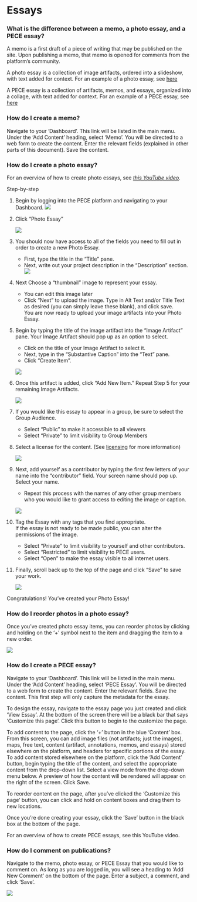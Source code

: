 Essays
======
### What is the difference between a memo, a photo essay, and a PECE essay?

A memo is a first draft of a piece of writing that may be published on
the site. Upon publishing a memo, that memo is opened for comments from
the platform’s community.

A photo essay is a collection of image artifacts, ordered into a
slideshow, with text added for context. For an example of a photo essay,
see [here](http://theasthmafiles.org/content/6-united-states-environmental-health-governance-timeline)

A PECE essay is a collection of artifacts, memos, and essays, organized
into a collage, with text added for context. For an example of a PECE
essay, see [here](https://disaster-sts-network.org/content/lead-poisoning-and-information-distribution-southern-california/essay)

### How do I create a memo?

Navigate to your ‘Dashboard’. This link will be listed in the main menu.
Under the ‘Add Content’ heading, select ‘Memo’. You will be directed to
a web form to create the content. Enter the relevant fields (explained
in other parts of this document). Save the content.

### How do I create a photo essay?

For an overview of how to create photo essays, see [*this YouTube video*](https://www.youtube.com/watch?v=Z2K9nrp4j74).

Step-by-step

1. Begin by logging into the PECE platform and navigating to your Dashboard.
    ![](media/photo_essay_1.png)

2. Click “Photo Essay”

    ![](media/photo_essay_2.png)

3. You should now have access to all of the fields you need to fill out in order to create a new Photo Essay.
    * First, type the title in the “Title” pane.</li>
    * Next, write out your project description in the “Description” section. </li>
    ![](media/photo_essay_3.png)

4. Next Choose a “thumbnail” image to represent your essay.
    * You can edit this image later </li>
    * Click “Next” to upload the image. Type in Alt Text and/or Title Text as desired (you can simply leave these blank), and click save. <br/> You are now ready to upload your image artifacts into your Photo Essay. </li>

5. Begin by typing the title of the image artifact into the “Image Artifact” pane. Your Image Artifact should pop up as an option to select.
    * Click on the title of your Image Artifact to select it. </li>
    * Next, type in the “Substantive Caption” into the “Text” pane. </li>
    * Click “Create Item”. </li>

    ![](media/photo_essay_4.png)


6. Once this artifact is added, click “Add New Item.” Repeat Step 5 for your remaining Image Artifacts.

    ![](media/photo_essay_5.png)

7. If you would like this essay to appear in a group, be sure to select the Group Audience.
    * Select “Public” to make it accessible to all viewers</li>
    * Select “Private” to limit visibility to Group Members</li>



8. Select a license for the content. (See [licensing](./licensing.md) for more information)

    ![](media/photo_essay_6.png)

9. Next, add yourself as a contributor by typing the first few letters of your name into the “contributor” field. Your screen name should pop up. Select your name.

    * Repeat this process with the names of any other group members who you would like to grant access to editing the image or caption. </li>


    ![](media/photo_essay_7.png)

10. Tag the Essay with any tags that you find appropriate.
    <br> If the essay is not ready to be made public, you can alter the permissions of the image. </br>

    * Select “Private” to limit visibility to yourself and other contributors.</li>
    * Select “Restricted” to limit visibility to PECE users.</li>
    * Select “Open” to make the essay visible to all internet users.</li>


11. Finally, scroll back up to the top of the page and click “Save” to save your work.

    ![](media/photo_essay_8.png)

Congratulations! You’ve created your Photo Essay!




### How do I reorder photos in a photo essay?

Once you’ve created photo essay items, you can reorder photos by
clicking and holding on the ‘+’ symbol next to the item and dragging the
item to a new order.

![](media/reorderimages.png)

### How do I create a PECE essay?

Navigate to your ‘Dashboard’. This link will be listed in the main menu.
Under the ‘Add Content’ heading, select ‘PECE Essay’. You will be
directed to a web form to create the content. Enter the relevant fields.
Save the content. This first step will only capture the metadata for the
essay.

To design the essay, navigate to the essay page you just created and
click ‘View Essay’. At the bottom of the screen there will be a black
bar that says ‘Customize this page’. Click this button to begin to the
customize the page.

To add content to the page, click the ‘+’ button in the blue ‘Content’
box. From this screen, you can add image files (not artifacts; just the
images), maps, free text, content (artifact, annotations, memos, and
essays) stored elsewhere on the platform, and headers for specific
portions of the essay. To add content stored elsewhere on the platform,
click the ‘Add Content’ button, begin typing the title of the content,
and select the appropriate content from the drop-down list. Select a
view mode from the drop-down menu below. A preview of how the content
will be rendered will appear on the right of the screen. Click Save.

To reorder content on the page, after you’ve clicked the ‘Customize this
page’ button, you can click and hold on content boxes and drag them to
new locations.

Once you’re done creating your essay, click the ‘Save’ button in the
black box at the bottom of the page.

For an overview of how to create PECE essays, see this YouTube video.

### How do I comment on publications?

Navigate to the memo, photo essay, or PECE Essay that you would like to
comment on. As long as you are logged in, you will see a heading to ‘Add
New Comment’ on the bottom of the page. Enter a subject, a comment, and
click ‘Save’.

![](media/comment.png)
